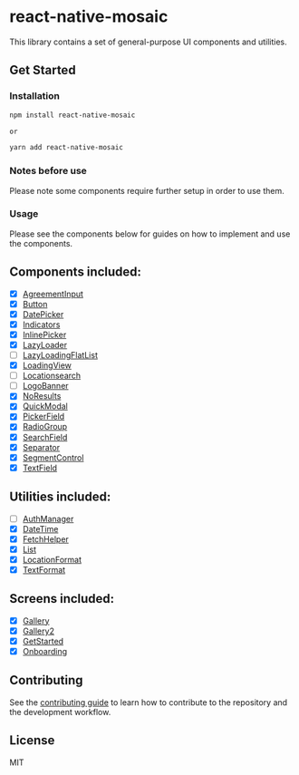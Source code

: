 # react-native-mosaic

This library contains a set of general-purpose UI components and utilities.

## Get Started

### Installation

```sh
npm install react-native-mosaic

or

yarn add react-native-mosaic
```

### Notes before use

Please note some components require further setup in order to use them.

### Usage

Please see the components below for guides on how to implement and use the components.

## Components included:

- [x] [AgreementInput](https://github.com/AdamLee321/react-native-mosaic/blob/master/docs/AgreementInput.md)
- [x] [Button](https://github.com/AdamLee321/react-native-mosaic/blob/master/docs/Button.md)
- [x] [DatePicker](https://github.com/AdamLee321/react-native-mosaic/blob/master/docs/DatePicker.md)
- [x] [Indicators](https://github.com/AdamLee321/react-native-mosaic/blob/master/docs/Indicators.md)
- [x] [InlinePicker](https://github.com/AdamLee321/react-native-mosaic/blob/master/docs/InlinePicker.md)
- [x] [LazyLoader]()
- [ ] [LazyLoadingFlatList](https://reactnativeelements.com/docs/badge)
- [x] [LoadingView](https://github.com/AdamLee321/react-native-mosaic/blob/master/docs/LoadingView.md)
- [ ] [Locationsearch]()
- [ ] [LogoBanner]()
- [x] [NoResults](https://github.com/AdamLee321/react-native-mosaic/blob/master/docs/NoResults.md)
- [x] [QuickModal](https://github.com/AdamLee321/react-native-mosaic/blob/master/docs/QuickModal.md)
- [x] [PickerField](https://github.com/AdamLee321/react-native-mosaic/blob/master/docs/PickerField.md)
- [x] [RadioGroup](https://github.com/AdamLee321/react-native-mosaic/blob/master/docs/RadioGroup.md)
- [x] [SearchField](https://github.com/AdamLee321/react-native-mosaic/blob/master/docs/SearchBar.md)
- [x] [Separator](https://github.com/AdamLee321/react-native-mosaic/blob/master/docs/Separator.md)
- [x] [SegmentControl](https://github.com/AdamLee321/react-native-mosaic/blob/master/docs/SegmentControl.md)
- [x] [TextField](https://github.com/AdamLee321/react-native-mosaic/blob/master/docs/TextField.md)

## Utilities included:

- [ ] [AuthManager]()
- [x] [DateTime](https://github.com/AdamLee321/react-native-mosaic/blob/master/docs/Utils/DateTime.md)
- [x] [FetchHelper](https://github.com/AdamLee321/react-native-mosaic/blob/master/docs/Utils/FetchHelper.md)
- [x] [List](https://github.com/AdamLee321/react-native-mosaic/blob/master/docs/List.md)
- [x] [LocationFormat](https://github.com/AdamLee321/react-native-mosaic/blob/master/docs/LocationFormat.md)
- [x] [TextFormat](https://github.com/AdamLee321/react-native-mosaic/blob/master/docs/TextFormat.md)

## Screens included:

- [x] [Gallery](https://github.com/AdamLee321/react-native-mosaic/blob/master/docs/Gallery.md)
- [x] [Gallery2](https://github.com/AdamLee321/react-native-mosaic/blob/master/docs/Gallery2.md)
- [x] [GetStarted](https://github.com/AdamLee321/react-native-mosaic/blob/master/docs/GetStarted/GetStarted.md)
- [x] [Onboarding](https://github.com/AdamLee321/react-native-mosaic/blob/master/docs/Onboarding.md)

## Contributing

See the [contributing guide](CONTRIBUTING.md) to learn how to contribute to the repository and the development workflow.

## License

MIT

